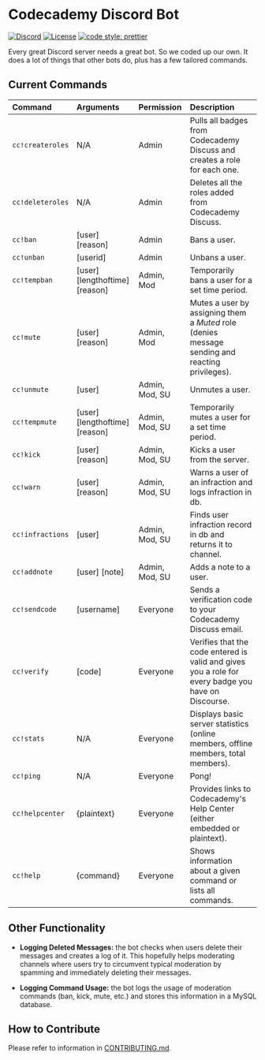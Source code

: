 # Codecademy Discord Bot

[![Discord](https://img.shields.io/discord/605859344243884081.svg?label=&logo=discord&logoColor=ffffff&color=7389D8&labelColor=6A7EC2)](https://discord.gg/codecademy)
[![License](https://img.shields.io/badge/license-MIT-green)](LICENSE)
[![code style: prettier](https://img.shields.io/badge/code_style-prettier-ff69b4.svg?style=flat-square)](https://github.com/prettier/prettier)

Every great Discord server needs a great bot. So we coded up our own. It does a lot of things that other bots do, plus has a few tailored commands.

## Current Commands

| Command          | Arguments                      | Permission     | Description                                                                                         |
| :--------------- | :----------------------------- | :------------- | :-------------------------------------------------------------------------------------------------- |
| `cc!createroles` | N/A                            | Admin          | Pulls all badges from Codecademy Discuss and creates a role for each one.                           |
| `cc!deleteroles` | N/A                            | Admin          | Deletes all the roles added from Codecademy Discuss.                                                |
| `cc!ban`         | [user] [reason]                | Admin          | Bans a user.                                                                                        |
| `cc!unban`       | [userid]                       | Admin          | Unbans a user.                                                                                      |
| `cc!tempban`     | [user] [lengthoftime] [reason] | Admin, Mod     | Temporarily bans a user for a set time period.                                                      |
| `cc!mute`        | [user] [reason]                | Admin, Mod     | Mutes a user by assigning them a _Muted_ role (denies message sending and reacting privileges).     |
| `cc!unmute`      | [user]                         | Admin, Mod, SU | Unmutes a user.                                                                                     |
| `cc!tempmute`    | [user] [lengthoftime] [reason] | Admin, Mod, SU | Temporarily mutes a user for a set time period.                                                     |
| `cc!kick`        | [user] [reason]                | Admin, Mod, SU | Kicks a user from the server.                                                                       |
| `cc!warn`        | [user] [reason]                | Admin, Mod, SU | Warns a user of an infraction and logs infraction in db.                                            |
| `cc!infractions` | [user]                         | Admin, Mod, SU | Finds user infraction record in db and returns it to channel.                                       |
| `cc!addnote`     | [user] [note]                  | Admin, Mod, SU | Adds a note to a user.                                                                              |
| `cc!sendcode`    | [username]                     | Everyone       | Sends a verification code to your Codecademy Discuss email.                                         |
| `cc!verify`      | [code]                         | Everyone       | Verifies that the code entered is valid and gives you a role for every badge you have on Discourse. |
| `cc!stats`       | N/A                            | Everyone       | Displays basic server statistics (online members, offline members, total members).                  |
| `cc!ping`        | N/A                            | Everyone       | Pong!                                                                                               |
| `cc!helpcenter`  | {plaintext}                    | Everyone       | Provides links to Codecademy's Help Center (either embedded or plaintext).                          |
| `cc!help`        | {command}                      | Everyone       | Shows information about a given command or lists all commands.                                      |

## Other Functionality

- **Logging Deleted Messages:** the bot checks when users delete their messages and creates a log of it. This hopefully helps moderating channels where users try to circumvent typical moderation by spamming and immediately deleting their messages.

- **Logging Command Usage:** the bot logs the usage of moderation commands (ban, kick, mute, etc.) and stores this information in a MySQL database.

## How to Contribute

Please refer to information in [CONTRIBUTING.md](CONTRIBUTING.md).
